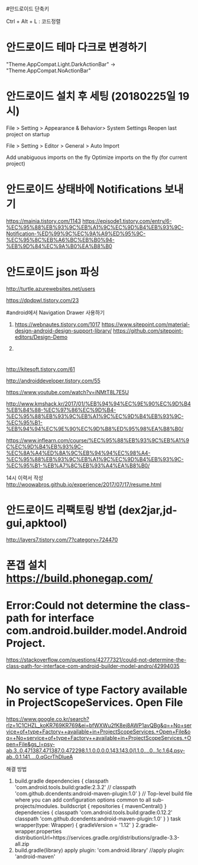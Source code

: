 #안드로이드 단축키

Ctrl +  Alt + L : 코드정렬



# 안드로이드 테마 다크로 변경하기
"Theme.AppCompat.Light.DarkActionBar" -> "Theme.AppCompat.NoActionBar"





# 안드로이드 설치 후 세팅 (20180225일 19시)

File > Setting > Appearance & Behavior> System Settings
Reopen last project on startup

File > Setting > Editor > General > Auto Import

Add unabiguous imports on the fly
Optimize imports on the fly (for current project)



# 안드로이드 상태바에 Notifications 보내기
https://mainia.tistory.com/1143
https://episode1.tistory.com/entry/6-%EC%95%88%EB%93%9C%EB%A1%9C%EC%9D%B4%EB%93%9C-Notification-%ED%99%9C%EC%9A%A9%ED%95%9C-%EC%95%8C%EB%A6%BC%EB%B0%94-%EB%9D%84%EC%9A%B0%EA%B8%B0

# 안드로이드 json 파싱
http://turtle.azurewebsites.net/users

https://dpdpwl.tistory.com/23


#android에서 Navigation Drawer 사용하기
1. https://webnautes.tistory.com/1017
https://www.sitepoint.com/material-design-android-design-support-library/
https://github.com/sitepoint-editors/Design-Demo

2.


#

http://kitesoft.tistory.com/61


http://androiddeveloper.tistory.com/55


https://www.youtube.com/watch?v=iNMtT8L7E5U


http://www.kmshack.kr/2017/01/%EB%94%94%EC%9E%90%EC%9D%B4%EB%84%88-%EC%97%86%EC%9D%B4-%EC%95%88%EB%93%9C%EB%A1%9C%EC%9D%B4%EB%93%9C-%EC%95%B1-%EB%94%94%EC%9E%90%EC%9D%B8%ED%95%98%EA%B8%B0/


https://www.inflearn.com/course/%EC%95%88%EB%93%9C%EB%A1%9C%EC%9D%B4%EB%93%9C-%EC%8A%A4%ED%8A%9C%EB%94%94%EC%98%A4-%EC%95%88%EB%93%9C%EB%A1%9C%EC%9D%B4%EB%93%9C-%EC%95%B1-%EB%A7%8C%EB%93%A4%EA%B8%B0/










14시 이력서 작성 http://woowabros.github.io/experience/2017/07/17/resume.html

# 안드로이드 리팩토링 방법 (dex2jar,jd-gui,apktool)
http://layers7.tistory.com/7?category=724470
# 폰갭 설치 https://build.phonegap.com/




# Error:Could not determine the class-path for interface com.android.builder.model.AndroidProject.
https://stackoverflow.com/questions/42777321/could-not-determine-the-class-path-for-interface-com-android-builder-model-andro/42994035



# No service of type Factory  available in ProjectScopeServices. Open File
https://www.google.co.kr/search?rlz=1C1CHZL_koKR769KR769&ei=bfWXWu2fK8ej8AWP1avQBg&q=+No+service+of+type+Factory++available+in+ProjectScopeServices.+Open+File&oq=+No+service+of+type+Factory++available+in+ProjectScopeServices.+Open+File&gs_l=psy-ab.3..0.471387.471387.0.472298.1.1.0.0.0.0.143.143.0j1.1.0....0...1c.1.64.psy-ab..0.1.141....0.qGcrThDlueA

해결 방법
1. build.gradle
dependencies {
  classpath 'com.android.tools.build:gradle:2.3.2'
// classpath 'com.github.dcendents:android-maven-plugin:1.0'
}
// Top-level build file where you can add configuration options common to all sub-projects/modules.
buildscript {
  repositories {
       mavenCentral()
  }
  dependencies {
       classpath 'com.android.tools.build:gradle:0.12.2'
      classpath 'com.github.dcendents:android-maven-plugin:1.0'
}
}
task wrapper(type: Wrapper) {
  gradleVersion = '1.12'
}
2.gradle-wrapper.properties
distributionUrl=https\://services.gradle.org/distributions/gradle-3.3-all.zip
3. build.gradle(library)
apply plugin: 'com.android.library'
//apply plugin: 'android-maven'





